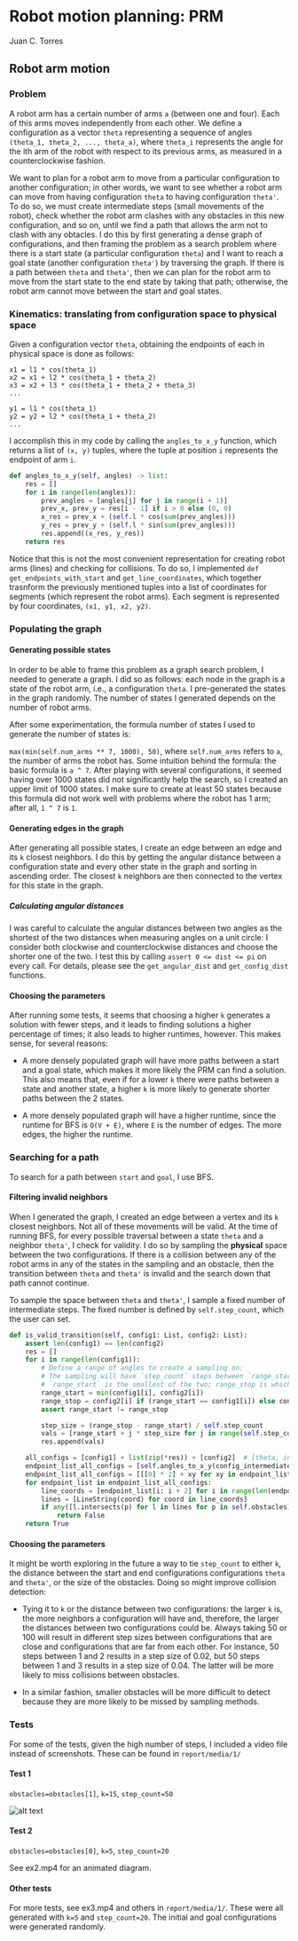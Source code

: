 # Robot motion planning: PRM

Juan C. Torres

## Robot arm motion

### Problem 

A robot arm has a certain number of arms `a` (between one and four). Each of this arms moves independently from each other.
We define a configuration as a vector `theta` representing a sequence of angles `(theta_1, theta_2, ..., theta_a)`, 
where `theta_i` represents the angle for the ith arm of the robot with respect to its previous arms, as measured in a 
counterclockwise fashion.
 
We want to plan for a robot arm to move from a particular configuration to another configuration; in other words, we want
to see whether a robot arm can move from having configuration `theta` to having configuration `theta'`. To do so, we must
create intermediate steps (small movements of the robot), check whether the robot arm clashes with any obstacles in this
new configuration, and so on, until we find a path that allows the arm not to clash with any obtacles. I do this by 
first generating a dense graph of configurations, and then framing the problem as a search problem where there is a 
start state (a particular configuration `theta`) and I want to reach a goal state (another configuration `theta'`) by 
traversing the graph. If there is a path between `theta` and `theta'`, then we can plan for the robot arm to move from 
the start state to the end state by taking that path; otherwise, the robot arm cannot move between the start and goal 
states.

### Kinematics: translating from configuration space to physical space

Given a configuration vector `theta`, obtaining the endpoints of each in physical space is done as follows:

```
x1 = l1 * cos(theta_1)
x2 = x1 + l2 * cos(theta_1 + theta_2)
x3 = x2 + l3 * cos(theta_1 + theta_2 + theta_3)
...
```

```
y1 = l1 * cos(theta_1)
y2 = y2 + l2 * cos(theta_1 + theta_2)
...
```
I accomplish this in my code by calling the `angles_to_x_y` function, which returns a list of `(x, y)` tuples, where
the tuple at position `i` represents the endpoint of arm `i`.

```python
def angles_to_x_y(self, angles) -> list:
    res = []
    for i in range(len(angles)):
        prev_angles = [angles[j] for j in range(i + 1)]
        prev_x, prev_y = res[i - 1] if i > 0 else (0, 0)
        x_res = prev_x + (self.l * cos(sum(prev_angles)))
        y_res = prev_y + (self.l * sin(sum(prev_angles)))
        res.append((x_res, y_res))
    return res
```


Notice that this is not the most convenient representation for creating robot arms (lines) and checking for collisions.
To do so, I implemented `def get_endpoints_with_start` and `get_line_coordinates`, which together trasnform the previously
mentioned tuples into a list of coordinates for segments (which represent the robot arms). Each segment is represented
by four coordinates, `(x1, y1, x2, y2)`.

### Populating the graph

#### Generating possible states

In order to be able to frame this problem as a graph search problem, I needed to generate a graph. I did so as follows:
each node in the graph is a state of the robot arm, i.e., a configuration `theta`. I pre-generated the states in the 
graph randomly. The number of states I generated depends on the number of robot arms.

After some experimentation, the formula number of states I used to generate the number of states is: 

`max(min(self.num_arms ** 7, 1000), 50)`, where `self.num_arms` refers to `a`, the number of arms the robot has. 
Some intuition behind the formula: the basic formula is `a ^ 7`. After playing with several configurations, it seemed 
having over 1000 states did not significantly help the search, so I created an upper limit of 1000 states. I make sure to
create at least 50 states because this formula did not work well with problems where the robot has 1 arm; after all, `1 ^ 7`
is `1`.

#### Generating edges in the graph

After generating all possible states, I create an edge between an edge and its `k` closest neighbors. I do this by 
getting the angular distance between a configuration state and every other state in the graph and sorting in ascending 
order. The closest `k` neighbors are then connected to the vertex for this state in the graph.

##### Calculating angular distances

I was careful to calculate the angular distances between two angles as the shortest of the two distances when measuring
angles on a unit circle: I consider both clockwise and counterclockwise distances and choose the shorter one of the two.
I test this by calling `assert 0 <= dist <= pi` on every call. For details, please see the `get_angular_dist` and 
`get_config_dist` functions.

#### Choosing the parameters

After running some tests, it seems that choosing a higher `k` generates a solution with fewer steps, and it leads to 
finding solutions a higher percentage of times; it also leads to higher runtimes, however. This makes sense, for several
reasons:

* A more densely populated graph will have more paths between a start and a goal state, which makes it more likely the 
PRM can find a solution. This also means that, even if for a lower `k` there were paths between a state and another state,
a higher `k` is more likely to generate shorter paths between the 2 states.

* A more densely populated graph will have a higher runtime, since the runtime for BFS is `O(V + E)`, where `E` is the 
number of edges. The more edges, the higher the runtime.

### Searching for a path

To search for a path between `start` and `goal`, I use BFS.

#### Filtering invalid neighbors

When I generated the graph, I created an edge between a vertex and its `k` closest neighbors. Not all of these movements
will be valid. At the time of running BFS, for every possible traversal between a state `theta` and a neighbor `theta'`,
 I check for validity. 
 I do so by sampling the **physical** space between the two configurations. If there is a collision between any
of the robot arms in any of the states in the sampling and an obstacle, then the transition between `theta` and `theta'` 
is invalid and the search down that path cannot continue.

To sample the space between `theta` and `theta'`, I sample a fixed number of intermediate steps. The fixed number is 
defined by `self.step_count`, which the user can set.

```python
def is_valid_transition(self, config1: List, config2: List):
    assert len(config1) == len(config2)
    res = []
    for i in range(len(config1)):
        # Define a range of angles to create a sampling on:
        # The sampling will have `step_count` steps between `range_start` and `range_stop`
        # `range_start` is the smallest of the two; range_stop is whichever `range_start` is not.
        range_start = min(config1[i], config2[i])
        range_stop = config2[i] if (range_start == config1[i]) else config1[i]
        assert range_start != range_stop

        step_size = (range_stop - range_start) / self.step_count
        vals = [range_start + j * step_size for j in range(self.step_count)]
        res.append(vals)

    all_configs = [config1] + list(zip(*res)) + [config2]  # [theta, intermediate configs, theta']
    endpoint_list_all_configs = [self.angles_to_x_y(config_intermediate) for config_intermediate in all_configs]
    endpoint_list_all_configs = [[[0] * 2] + xy for xy in endpoint_list_all_configs]
    for endpoint_list in endpoint_list_all_configs:
        line_coords = [endpoint_list[i: i + 2] for i in range(len(endpoint_list) - 1)]
        lines = [LineString(coord) for coord in line_coords]
        if any([l.intersects(p) for l in lines for p in self.obstacles]):
            return False
    return True
```


#### Choosing the parameters

It might be worth exploring in the future a way to tie `step_count` to either `k`, the distance between the 
start and end configurations configurations `theta` and `theta'`, or the size of the obstacles. Doing so might improve
collision detection:

* Tying it to `k` or the distance between two configurations: 
the larger `k` is, the more neighbors a configuration will have and, therefore, the larger the 
distances between two configurations could be. Always taking 50 or 100 will result in different step sizes between 
configurations that are close and configurations that are far from each other. For instance, 50 steps between 1 and 2 
results in a step size of 0.02, but 50 steps between 1 and 3 results in a step size of 0.04. The latter will be more 
likely to miss collisions between obstacles.

* In a similar fashion, smaller obstacles will be more difficult to detect because they are more likely to be missed by 
sampling methods.

### Tests

For some of the tests, given the high number of steps, I included a video file instead of screenshots. These can be
found in `report/media/1/`
#### Test 1
`obstacles=obstacles[1]`, `k=15`, `step_count=50`
 
![alt text](media/1/ex1.jpg "Logo Title Text 1")

#### Test 2

`obstacles=obstacles[0]`, `k=5`, `step_count=20`

See ex2.mp4 for an animated diagram.

#### Other tests

For more tests, see ex3.mp4 and others in `report/media/1/`. These were all generated with `k=5` and `step_count=20`.
The initial and goal configurations were generated randomly.

